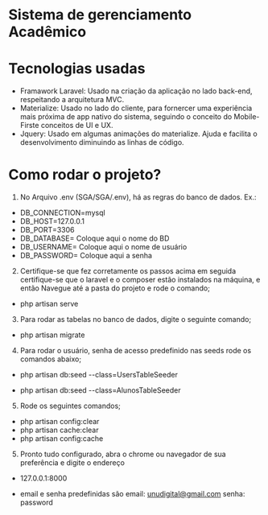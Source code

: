 # Sistema de gerenciamento Acadêmico

# Tecnologias usadas
  - Framawork Laravel: Usado na criação da aplicação no lado back-end, respeitando a arquitetura MVC.
  - Materialize: Usado no lado do cliente, para fornercer uma experiência mais próxima de app nativo do sistema, seguindo o conceito do Mobile-Firste conceitos de UI e UX.
  - Jquery: Usado em algumas animações do materialize. Ajuda e facilita o desenvolvimento diminuindo as linhas de código.

# Como rodar o projeto?
1. No Arquivo .env (SGA/SGA/.env), há as regras do banco de dados.
   Ex.:
   
  - DB_CONNECTION=mysql
  - DB_HOST=127.0.0.1
  - DB_PORT=3306
  - DB_DATABASE= Coloque aqui o nome do BD
  - DB_USERNAME= Coloque aqui o nome de usuário
  - DB_PASSWORD=  Coloque aqui a senha

2. Certifique-se que fez corretamente os passos acima em seguida certifique-se que o laravel e o composer estão instalados na máquina, e então Navegue até a pasta do projeto e rode o comando; 

  - php artisan serve

3. Para rodar as tabelas no banco de dados, digite o seguinte comando;

  -  php artisan migrate

4. Para rodar o usuário, senha de acesso predefinido nas seeds rode os comandos abaixo;

  - php artisan db:seed --class=UsersTableSeeder

  - php artisan db:seed --class=AlunosTableSeeder
  
5. Rode os seguintes comandos;

  - php artisan config:clear
  - php artisan cache:clear
  - php artisan config:cache

5. Pronto tudo configurado, abra o chrome ou navegador de sua preferência e digite o endereço

  - 127.0.0.1:8000

  - email e senha predefinidas são email: unudigital@gmail.com senha: password 





